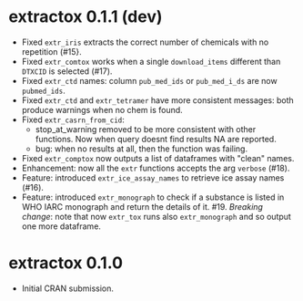 
# extractox 0.1.1 (dev)

* Fixed `extr_iris` extracts the correct number of chemicals with no repetition (#15}.
* Fixed `extr_comtox` works when a single `download_items` different than `DTXCID` is selected (#17).
* Fixed `extr_ctd` names: column `pub_med_ids` or `pub_med_i_ds` are now `pubmed_ids`.
* Fixed `extr_ctd` and `extr_tetramer` have more consistent messages: both produce warnings when no
    chem is found.
* Fixed `extr_casrn_from_cid`:
  - stop_at_warning removed to be more consistent with other functions.  Now when query doesnt find results NA are reported.
  - bug: when no results at all, then the function was failing.
* Fixed `extr_comptox` now outputs a list of dataframes with "clean" names.
* Enhancement: now all the `extr` functions accepts the arg `verbose` (#18). 
* Feature: introduced `extr_ice_assay_names` to retrieve ice assay names  (#16).
* Feature: introduced `extr_monograph` to check if a substance is listed in WHO IARC monograph and return the details of it.
#19. *Breaking change*: note that now `extr_tox` runs also `extr_monograph` and so output one more dataframe.


# extractox 0.1.0

* Initial CRAN submission.
